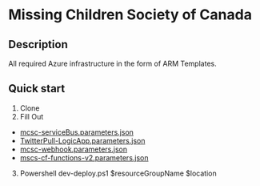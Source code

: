 # Missing Children Society of Canada

## Description
All required Azure infrastructure in the form of ARM Templates.

## Quick start
1) Clone
2) Fill Out
- [mcsc-serviceBus.parameters.json](https://github.com/Missing-Children-Society-Canada/infrastructure/blob/master/mcsc-serviceBus.parameters.json)
- [TwitterPull-LogicApp.parameters.json](https://github.com/Missing-Children-Society-Canada/infrastructure/blob/master/TwitterPull-LogicApp.parameters.json)
- [mcsc-webhook.parameters.json](https://github.com/Missing-Children-Society-Canada/infrastructure/blob/master/mcsc-webhook.parameters.json)
- [mscs-cf-functions-v2.parameters.json](https://github.com/Missing-Children-Society-Canada/infrastructure/blob/master/mscs-cf-functions-v2.parameters.json)
3) Powershell dev-deploy.ps1 $resourceGroupName $location